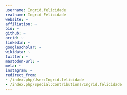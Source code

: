 ```yaml
---
username: Ingrid.felicidade
realname: Ingrid Felicidade
website: ~
affiliation: ~
bio: ~
github: ~
orcid: ~
linkedin: ~
googlescholar: ~
wikidata: ~
twitter: ~
mastodon-url: ~
meta: ~
instagram: ~
redirect_from:
- /index.php/User:Ingrid.felicidade
- /index.php/Special:Contributions/Ingrid.felicidade
---
```

